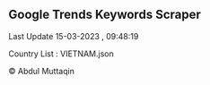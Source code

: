 

## Google Trends Keywords Scraper 
 
Last Update 15-03-2023 , 09:48:19

Country List :
VIETNAM.json



© Abdul Muttaqin 
